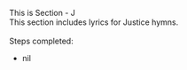 This is Section - J<br>
This section includes lyrics for Justice hymns.<br><br>
Steps completed:<br>
- nil